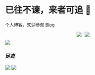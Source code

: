 # 已往不谏，来者可追 👋

个人博客，欢迎参观 [Blog](https://blog.mydawn.space/)

<div style="display: flex; align-items: center; justify-content: center; margin: 10px">
    <img
      align=center
      src="https://img.shields.io/github/stars/DAWN0ER?style=social&logoColor=%231677ff&labelColor=rgb(89, 89, 89)&color=rgb(3, 126, 187)"
      style="margin: 0 5px"
    /><img
      align=center
      src="https://img.shields.io/github/followers/DAWN0ER?style=social&logoColor=%231677ff&labelColor=rgb(89, 89, 89)&color=rgb(3, 126, 187)""
      style="margin: 0 5px"
    />
</div>

<picture align="center">
    <source media="(prefers-color-scheme: dark)" srcset="https://github-readme-streak-stats.herokuapp.com/?user=DAWN0ER&theme=dark&hide_border=true" />
    <source media="(prefers-color-scheme: light)" srcset="https://github-readme-streak-stats.herokuapp.com/?user=DAWN0ER&theme=light&hide_border=true" />
    <img src="https://github-readme-streak-stats.herokuapp.com/?user=DAWN0ER&theme=default&hide_border=true" />
</picture>

### 足迹

<img align="center" src="https://github-readme-stats.vercel.app/api?username=DAWN0ER&locale=cn&line_height=33&show_icons=true&hide=&theme=radical&rank_icon=github"/>

<img align="center" src="https://github-readme-stats.vercel.app/api/top-langs/?username=DAWN0ER&locale=cn&line_height=33&theme=radical&langs_count=5&layout=donut"/>

<!--
**DAWN0ER/DAWN0ER** is a ✨ _special_ ✨ repository because its `README.md` (this file) appears on your GitHub profile.

Here are some ideas to get you started:

- 🔭 I’m currently working on ...
- 🌱 I’m currently learning ...
- 👯 I’m looking to collaborate on ...
- 🤔 I’m looking for help with ...
- 💬 Ask me about ...
- 📫 How to reach me: ...
- 😄 Pronouns: ...
- ⚡ Fun fact: ...
-->
